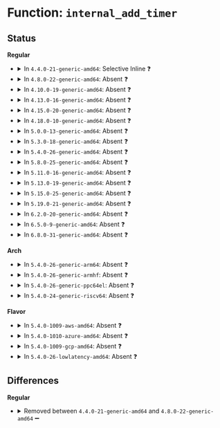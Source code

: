 # Function: <code>internal_add_timer</code>

## Status
<b>Regular</b>
<ul>
<li>
<details>
<summary>In <code>4.4.0-21-generic-amd64</code>: Selective Inline ❓</summary>

```c
void internal_add_timer(struct tvec_base * base, struct timer_list * timer)
```

```json
{
  "name": "internal_add_timer",
  "collision_type": "Unique Static",
  "inline_type": "Selective",
  "funcs": [
    {
      "addr": 18446744071579813392,
      "name": "internal_add_timer",
      "external": false,
      "loc": "kernel/time/timer.c:415",
      "file": "kernel/time/timer.c",
      "inline": "not declared, inlined",
      "caller_inline": [],
      "caller_func": [
        "kernel/time/timer.c:schedule_timeout",
        "kernel/time/timer.c:migrate_timer_list",
        "kernel/time/timer.c:add_timer_on",
        "kernel/time/timer.c:mod_timer_pending",
        "kernel/time/timer.c:mod_timer"
      ]
    }
  ],
  "symbols": [
    {
      "addr": 18446744071579813392,
      "name": "internal_add_timer",
      "section": ".text",
      "bind": "STB_LOCAL",
      "size": 126
    }
  ]
}
```
</details>
</li>
<li>
<details>
<summary>In <code>4.8.0-22-generic-amd64</code>: Absent ❓</summary>

```json
{
  "name": "internal_add_timer",
  "collision_type": "Unique Static",
  "inline_type": "Full",
  "funcs": [
    {
      "addr": 18446744071579851069,
      "name": "internal_add_timer",
      "external": false,
      "loc": "kernel/time/timer.c:568",
      "file": "kernel/time/timer.c",
      "inline": "not declared, inlined",
      "caller_inline": [
        "kernel/time/timer.c:timers_dead_cpu",
        "kernel/time/timer.c:schedule_timeout",
        "kernel/time/timer.c:add_timer_on",
        "kernel/time/timer.c:mod_timer_pending"
      ],
      "caller_func": []
    }
  ],
  "symbols": []
}
```
</details>
</li>
<li>
<details>
<summary>In <code>4.10.0-19-generic-amd64</code>: Absent ❓</summary>

```json
{
  "name": "internal_add_timer",
  "collision_type": "Unique Static",
  "inline_type": "Full",
  "funcs": [
    {
      "addr": 18446744071579879805,
      "name": "internal_add_timer",
      "external": false,
      "loc": "kernel/time/timer.c:568",
      "file": "kernel/time/timer.c",
      "inline": "not declared, inlined",
      "caller_inline": [
        "kernel/time/timer.c:timers_dead_cpu",
        "kernel/time/timer.c:schedule_timeout",
        "kernel/time/timer.c:add_timer_on",
        "kernel/time/timer.c:mod_timer_pending"
      ],
      "caller_func": []
    }
  ],
  "symbols": []
}
```
</details>
</li>
<li>
<details>
<summary>In <code>4.13.0-16-generic-amd64</code>: Absent ❓</summary>

```json
{
  "name": "internal_add_timer",
  "collision_type": "Unique Static",
  "inline_type": "Full",
  "funcs": [
    {
      "addr": 18446744071579889102,
      "name": "internal_add_timer",
      "external": false,
      "loc": "kernel/time/timer.c:571",
      "file": "kernel/time/timer.c",
      "inline": "not declared, inlined",
      "caller_inline": [
        "kernel/time/timer.c:timers_dead_cpu",
        "kernel/time/timer.c:schedule_timeout",
        "kernel/time/timer.c:add_timer_on",
        "kernel/time/timer.c:mod_timer_pending"
      ],
      "caller_func": []
    }
  ],
  "symbols": []
}
```
</details>
</li>
<li>
<details>
<summary>In <code>4.15.0-20-generic-amd64</code>: Absent ❓</summary>

```json
{
  "name": "internal_add_timer",
  "collision_type": "Unique Static",
  "inline_type": "Full",
  "funcs": [
    {
      "addr": 18446744071579933517,
      "name": "internal_add_timer",
      "external": false,
      "loc": "kernel/time/timer.c:571",
      "file": "kernel/time/timer.c",
      "inline": "not declared, inlined",
      "caller_inline": [
        "kernel/time/timer.c:timers_dead_cpu",
        "kernel/time/timer.c:schedule_timeout",
        "kernel/time/timer.c:add_timer_on",
        "kernel/time/timer.c:timer_reduce",
        "kernel/time/timer.c:mod_timer_pending"
      ],
      "caller_func": []
    }
  ],
  "symbols": []
}
```
</details>
</li>
<li>
<details>
<summary>In <code>4.18.0-10-generic-amd64</code>: Absent ❓</summary>

```json
{
  "name": "internal_add_timer",
  "collision_type": "Unique Static",
  "inline_type": "Full",
  "funcs": [
    {
      "addr": 18446744071579980163,
      "name": "internal_add_timer",
      "external": false,
      "loc": "kernel/time/timer.c:588",
      "file": "kernel/time/timer.c",
      "inline": "not declared, inlined",
      "caller_inline": [
        "kernel/time/timer.c:timers_dead_cpu",
        "kernel/time/timer.c:schedule_timeout",
        "kernel/time/timer.c:add_timer_on",
        "kernel/time/timer.c:timer_reduce",
        "kernel/time/timer.c:mod_timer_pending"
      ],
      "caller_func": []
    }
  ],
  "symbols": []
}
```
</details>
</li>
<li>
<details>
<summary>In <code>5.0.0-13-generic-amd64</code>: Absent ❓</summary>

```json
{
  "name": "internal_add_timer",
  "collision_type": "Unique Static",
  "inline_type": "Full",
  "funcs": [
    {
      "addr": 18446744071580026819,
      "name": "internal_add_timer",
      "external": false,
      "loc": "kernel/time/timer.c:587",
      "file": "kernel/time/timer.c",
      "inline": "not declared, inlined",
      "caller_inline": [
        "kernel/time/timer.c:timers_dead_cpu",
        "kernel/time/timer.c:schedule_timeout",
        "kernel/time/timer.c:add_timer_on",
        "kernel/time/timer.c:timer_reduce",
        "kernel/time/timer.c:mod_timer_pending"
      ],
      "caller_func": []
    }
  ],
  "symbols": []
}
```
</details>
</li>
<li>
<details>
<summary>In <code>5.3.0-18-generic-amd64</code>: Absent ❓</summary>

```json
{
  "name": "internal_add_timer",
  "collision_type": "Unique Static",
  "inline_type": "Full",
  "funcs": [
    {
      "addr": 18446744071580070058,
      "name": "internal_add_timer",
      "external": false,
      "loc": "kernel/time/timer.c:589",
      "file": "kernel/time/timer.c",
      "inline": "not declared, inlined",
      "caller_inline": [
        "kernel/time/timer.c:timers_dead_cpu",
        "kernel/time/timer.c:schedule_timeout",
        "kernel/time/timer.c:add_timer_on",
        "kernel/time/timer.c:timer_reduce",
        "kernel/time/timer.c:mod_timer_pending"
      ],
      "caller_func": []
    }
  ],
  "symbols": []
}
```
</details>
</li>
<li>
<details>
<summary>In <code>5.4.0-26-generic-amd64</code>: Absent ❓</summary>

```json
{
  "name": "internal_add_timer",
  "collision_type": "Unique Static",
  "inline_type": "Full",
  "funcs": [
    {
      "addr": 18446744071580119114,
      "name": "internal_add_timer",
      "external": false,
      "loc": "kernel/time/timer.c:593",
      "file": "kernel/time/timer.c",
      "inline": "not declared, inlined",
      "caller_inline": [
        "kernel/time/timer.c:timers_dead_cpu",
        "kernel/time/timer.c:schedule_timeout",
        "kernel/time/timer.c:add_timer_on",
        "kernel/time/timer.c:timer_reduce",
        "kernel/time/timer.c:mod_timer_pending"
      ],
      "caller_func": []
    }
  ],
  "symbols": []
}
```
</details>
</li>
<li>
<details>
<summary>In <code>5.8.0-25-generic-amd64</code>: Absent ❓</summary>

```json
{
  "name": "internal_add_timer",
  "collision_type": "Unique Static",
  "inline_type": "Full",
  "funcs": [
    {
      "addr": 18446744071580179727,
      "name": "internal_add_timer",
      "external": false,
      "loc": "kernel/time/timer.c:601",
      "file": "kernel/time/timer.c",
      "inline": "not declared, inlined",
      "caller_inline": [
        "kernel/time/timer.c:timers_dead_cpu",
        "kernel/time/timer.c:add_timer_on",
        "kernel/time/timer.c:__mod_timer"
      ],
      "caller_func": []
    }
  ],
  "symbols": []
}
```
</details>
</li>
<li>
<details>
<summary>In <code>5.11.0-16-generic-amd64</code>: Absent ❓</summary>

```json
{
  "name": "internal_add_timer",
  "collision_type": "Unique Static",
  "inline_type": "Full",
  "funcs": [
    {
      "addr": 18446744071580164867,
      "name": "internal_add_timer",
      "external": false,
      "loc": "kernel/time/timer.c:603",
      "file": "kernel/time/timer.c",
      "inline": "not declared, inlined",
      "caller_inline": [
        "kernel/time/timer.c:timers_dead_cpu",
        "kernel/time/timer.c:add_timer_on",
        "kernel/time/timer.c:__mod_timer"
      ],
      "caller_func": []
    }
  ],
  "symbols": []
}
```
</details>
</li>
<li>
<details>
<summary>In <code>5.13.0-19-generic-amd64</code>: Absent ❓</summary>

```json
{
  "name": "internal_add_timer",
  "collision_type": "Unique Static",
  "inline_type": "Full",
  "funcs": [
    {
      "addr": 18446744071580169459,
      "name": "internal_add_timer",
      "external": false,
      "loc": "kernel/time/timer.c:605",
      "file": "kernel/time/timer.c",
      "inline": "not declared, inlined",
      "caller_inline": [
        "kernel/time/timer.c:timers_dead_cpu",
        "kernel/time/timer.c:add_timer_on",
        "kernel/time/timer.c:__mod_timer"
      ],
      "caller_func": []
    }
  ],
  "symbols": []
}
```
</details>
</li>
<li>
<details>
<summary>In <code>5.15.0-25-generic-amd64</code>: Absent ❓</summary>

```json
{
  "name": "internal_add_timer",
  "collision_type": "Unique Static",
  "inline_type": "Full",
  "funcs": [
    {
      "addr": 18446744071580314294,
      "name": "internal_add_timer",
      "external": false,
      "loc": "kernel/time/timer.c:605",
      "file": "kernel/time/timer.c",
      "inline": "not declared, inlined",
      "caller_inline": [
        "kernel/time/timer.c:timers_dead_cpu",
        "kernel/time/timer.c:add_timer_on",
        "kernel/time/timer.c:__mod_timer"
      ],
      "caller_func": []
    }
  ],
  "symbols": []
}
```
</details>
</li>
<li>
<details>
<summary>In <code>5.19.0-21-generic-amd64</code>: Absent ❓</summary>

```json
{
  "name": "internal_add_timer",
  "collision_type": "Unique Static",
  "inline_type": "Full",
  "funcs": [
    {
      "addr": 18446744071580525026,
      "name": "internal_add_timer",
      "external": false,
      "loc": "kernel/time/timer.c:628",
      "file": "kernel/time/timer.c",
      "inline": "not declared, inlined",
      "caller_inline": [
        "kernel/time/timer.c:timers_dead_cpu",
        "kernel/time/timer.c:add_timer_on",
        "kernel/time/timer.c:__mod_timer"
      ],
      "caller_func": []
    }
  ],
  "symbols": []
}
```
</details>
</li>
<li>
<details>
<summary>In <code>6.2.0-20-generic-amd64</code>: Absent ❓</summary>

```json
{
  "name": "internal_add_timer",
  "collision_type": "Unique Static",
  "inline_type": "Full",
  "funcs": [
    {
      "addr": 18446744071580780780,
      "name": "internal_add_timer",
      "external": false,
      "loc": "kernel/time/timer.c:628",
      "file": "kernel/time/timer.c",
      "inline": "not declared, inlined",
      "caller_inline": [
        "kernel/time/timer.c:timers_dead_cpu",
        "kernel/time/timer.c:add_timer_on",
        "kernel/time/timer.c:__mod_timer"
      ],
      "caller_func": []
    }
  ],
  "symbols": []
}
```
</details>
</li>
<li>
<details>
<summary>In <code>6.5.0-9-generic-amd64</code>: Absent ❓</summary>

```json
{
  "name": "internal_add_timer",
  "collision_type": "Unique Static",
  "inline_type": "Full",
  "funcs": [
    {
      "addr": 18446744071580863764,
      "name": "internal_add_timer",
      "external": false,
      "loc": "kernel/time/timer.c:628",
      "file": "kernel/time/timer.c",
      "inline": "not declared, inlined",
      "caller_inline": [
        "kernel/time/timer.c:timers_dead_cpu",
        "kernel/time/timer.c:add_timer_on",
        "kernel/time/timer.c:__mod_timer"
      ],
      "caller_func": []
    }
  ],
  "symbols": []
}
```
</details>
</li>
<li>
<details>
<summary>In <code>6.8.0-31-generic-amd64</code>: Absent ❓</summary>

```json
{
  "name": "internal_add_timer",
  "collision_type": "Unique Static",
  "inline_type": "Full",
  "funcs": [
    {
      "addr": 18446744071580954222,
      "name": "internal_add_timer",
      "external": false,
      "loc": "kernel/time/timer.c:625",
      "file": "kernel/time/timer.c",
      "inline": "not declared, inlined",
      "caller_inline": [
        "kernel/time/timer.c:timers_dead_cpu",
        "kernel/time/timer.c:add_timer_on",
        "kernel/time/timer.c:__mod_timer"
      ],
      "caller_func": []
    }
  ],
  "symbols": []
}
```
</details>
</li>
</ul>
<b>Arch</b>
<ul>
<li>
<details>
<summary>In <code>5.4.0-26-generic-arm64</code>: Absent ❓</summary>

```json
{
  "name": "internal_add_timer",
  "collision_type": "Unique Static",
  "inline_type": "Full",
  "funcs": [
    {
      "addr": 18446603336491336556,
      "name": "internal_add_timer",
      "external": false,
      "loc": "kernel/time/timer.c:593",
      "file": "kernel/time/timer.c",
      "inline": "not declared, inlined",
      "caller_inline": [
        "kernel/time/timer.c:timers_dead_cpu",
        "kernel/time/timer.c:add_timer_on",
        "kernel/time/timer.c:timer_reduce",
        "kernel/time/timer.c:mod_timer_pending"
      ],
      "caller_func": []
    }
  ],
  "symbols": []
}
```
</details>
</li>
<li>
<details>
<summary>In <code>5.4.0-26-generic-armhf</code>: Absent ❓</summary>

```json
{
  "name": "internal_add_timer",
  "collision_type": "Unique Static",
  "inline_type": "Full",
  "funcs": [
    {
      "addr": 3225329656,
      "name": "internal_add_timer",
      "external": false,
      "loc": "kernel/time/timer.c:593",
      "file": "kernel/time/timer.c",
      "inline": "not declared, inlined",
      "caller_inline": [
        "kernel/time/timer.c:timers_dead_cpu",
        "kernel/time/timer.c:schedule_timeout",
        "kernel/time/timer.c:add_timer_on",
        "kernel/time/timer.c:timer_reduce",
        "kernel/time/timer.c:mod_timer_pending"
      ],
      "caller_func": []
    }
  ],
  "symbols": []
}
```
</details>
</li>
<li>
<details>
<summary>In <code>5.4.0-26-generic-ppc64el</code>: Absent ❓</summary>

```json
{
  "name": "internal_add_timer",
  "collision_type": "Unique Static",
  "inline_type": "Full",
  "funcs": [
    {
      "addr": 13835058055284265772,
      "name": "internal_add_timer",
      "external": false,
      "loc": "kernel/time/timer.c:593",
      "file": "kernel/time/timer.c",
      "inline": "not declared, inlined",
      "caller_inline": [
        "kernel/time/timer.c:timers_dead_cpu",
        "kernel/time/timer.c:schedule_timeout",
        "kernel/time/timer.c:add_timer_on",
        "kernel/time/timer.c:add_timer",
        "kernel/time/timer.c:timer_reduce",
        "kernel/time/timer.c:mod_timer_pending"
      ],
      "caller_func": []
    }
  ],
  "symbols": []
}
```
</details>
</li>
<li>
<details>
<summary>In <code>5.4.0-24-generic-riscv64</code>: Absent ❓</summary>

```json
{
  "name": "internal_add_timer",
  "collision_type": "Unique Static",
  "inline_type": "Full",
  "funcs": [
    {
      "addr": 18446743936279807922,
      "name": "internal_add_timer",
      "external": false,
      "loc": "kernel/time/timer.c:593",
      "file": "kernel/time/timer.c",
      "inline": "not declared, inlined",
      "caller_inline": [
        "kernel/time/timer.c:schedule_timeout",
        "kernel/time/timer.c:add_timer_on",
        "kernel/time/timer.c:timer_reduce",
        "kernel/time/timer.c:mod_timer_pending"
      ],
      "caller_func": []
    }
  ],
  "symbols": []
}
```
</details>
</li>
</ul>
<b>Flavor</b>
<ul>
<li>
<details>
<summary>In <code>5.4.0-1009-aws-amd64</code>: Absent ❓</summary>

```json
{
  "name": "internal_add_timer",
  "collision_type": "Unique Static",
  "inline_type": "Full",
  "funcs": [
    {
      "addr": 18446744071580088314,
      "name": "internal_add_timer",
      "external": false,
      "loc": "kernel/time/timer.c:593",
      "file": "kernel/time/timer.c",
      "inline": "not declared, inlined",
      "caller_inline": [
        "kernel/time/timer.c:timers_dead_cpu",
        "kernel/time/timer.c:schedule_timeout",
        "kernel/time/timer.c:add_timer_on",
        "kernel/time/timer.c:timer_reduce",
        "kernel/time/timer.c:mod_timer_pending"
      ],
      "caller_func": []
    }
  ],
  "symbols": []
}
```
</details>
</li>
<li>
<details>
<summary>In <code>5.4.0-1010-azure-amd64</code>: Absent ❓</summary>

```json
{
  "name": "internal_add_timer",
  "collision_type": "Unique Static",
  "inline_type": "Full",
  "funcs": [
    {
      "addr": 18446744071580033658,
      "name": "internal_add_timer",
      "external": false,
      "loc": "kernel/time/timer.c:593",
      "file": "kernel/time/timer.c",
      "inline": "not declared, inlined",
      "caller_inline": [
        "kernel/time/timer.c:timers_dead_cpu",
        "kernel/time/timer.c:schedule_timeout",
        "kernel/time/timer.c:add_timer_on",
        "kernel/time/timer.c:timer_reduce",
        "kernel/time/timer.c:mod_timer_pending"
      ],
      "caller_func": []
    }
  ],
  "symbols": []
}
```
</details>
</li>
<li>
<details>
<summary>In <code>5.4.0-1009-gcp-amd64</code>: Absent ❓</summary>

```json
{
  "name": "internal_add_timer",
  "collision_type": "Unique Static",
  "inline_type": "Full",
  "funcs": [
    {
      "addr": 18446744071580079386,
      "name": "internal_add_timer",
      "external": false,
      "loc": "kernel/time/timer.c:593",
      "file": "kernel/time/timer.c",
      "inline": "not declared, inlined",
      "caller_inline": [
        "kernel/time/timer.c:timers_dead_cpu",
        "kernel/time/timer.c:schedule_timeout",
        "kernel/time/timer.c:add_timer_on",
        "kernel/time/timer.c:timer_reduce",
        "kernel/time/timer.c:mod_timer_pending"
      ],
      "caller_func": []
    }
  ],
  "symbols": []
}
```
</details>
</li>
<li>
<details>
<summary>In <code>5.4.0-26-lowlatency-amd64</code>: Absent ❓</summary>

```json
{
  "name": "internal_add_timer",
  "collision_type": "Unique Static",
  "inline_type": "Full",
  "funcs": [
    {
      "addr": 18446744071580130865,
      "name": "internal_add_timer",
      "external": false,
      "loc": "kernel/time/timer.c:593",
      "file": "kernel/time/timer.c",
      "inline": "not declared, inlined",
      "caller_inline": [
        "kernel/time/timer.c:timers_dead_cpu",
        "kernel/time/timer.c:schedule_timeout",
        "kernel/time/timer.c:add_timer_on",
        "kernel/time/timer.c:timer_reduce",
        "kernel/time/timer.c:mod_timer_pending"
      ],
      "caller_func": []
    }
  ],
  "symbols": []
}
```
</details>
</li>
</ul>

## Differences
<b>Regular</b>
<ul>
<li>
<details>
<summary>Removed between <code>4.4.0-21-generic-amd64</code> and <code>4.8.0-22-generic-amd64</code> ➖</summary>

```c
void internal_add_timer(struct tvec_base * base, struct timer_list * timer)
```
</details>
</li>
</ul>
